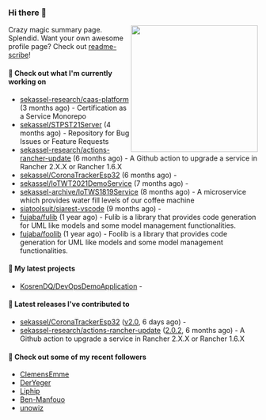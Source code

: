 ### Hi there 👋

<img align="right" src="https://github.com/KosrenDQ.png?size=512" width="256">

Crazy magic summary page. Splendid.
Want your own awesome profile page? Check out [readme-scribe](https://github.com/muesli/readme-scribe)!

#### 👷 Check out what I'm currently working on

- [sekassel-research/caas-platform](https://github.com/sekassel-research/caas-platform) (3 months ago) - Certification as a Service Monorepo
- [sekassel/STPST21Server](https://github.com/sekassel/STPST21Server) (4 months ago) - Repository for Bug Issues or Feature Requests
- [sekassel-research/actions-rancher-update](https://github.com/sekassel-research/actions-rancher-update) (6 months ago) - A Github action to upgrade a service in Rancher 2.X.X or Rancher 1.6.X
- [sekassel/CoronaTrackerEsp32](https://github.com/sekassel/CoronaTrackerEsp32) (6 months ago) - 
- [sekassel/IoTWT2021DemoService](https://github.com/sekassel/IoTWT2021DemoService) (7 months ago) - 
- [sekassel-archive/IoTWS1819Service](https://github.com/sekassel-archive/IoTWS1819Service) (8 months ago) - A microservice which provides water fill levels of our coffee machine
- [siatoolsuit/siarest-vscode](https://github.com/siatoolsuit/siarest-vscode) (9 months ago) - 
- [fujaba/fulib](https://github.com/fujaba/fulib) (1 year ago) - Fulib is a library that provides code generation for UML like models and some model management functionalities.
- [fujaba/foolib](https://github.com/fujaba/foolib) (1 year ago) - Foolib is a library that provides code generation for UML like models and some model management functionalities.

#### 🌱 My latest projects

- [KosrenDQ/DevOpsDemoApplication](https://github.com/KosrenDQ/DevOpsDemoApplication) - 

#### 🔭 Latest releases I've contributed to

- [sekassel/CoronaTrackerEsp32](https://github.com/sekassel/CoronaTrackerEsp32) ([v2.0](https://github.com/sekassel/CoronaTrackerEsp32/releases/tag/v2.0), 6 days ago) - 
- [sekassel-research/actions-rancher-update](https://github.com/sekassel-research/actions-rancher-update) ([2.0.2](https://github.com/sekassel-research/actions-rancher-update/releases/tag/2.0.2), 6 months ago) - A Github action to upgrade a service in Rancher 2.X.X or Rancher 1.6.X

#### 👯 Check out some of my recent followers

- [ClemensEmme](https://github.com/ClemensEmme)
- [DerYeger](https://github.com/DerYeger)
- [Liphip](https://github.com/Liphip)
- [Ben-Manfouo](https://github.com/Ben-Manfouo)
- [unowiz](https://github.com/unowiz)
